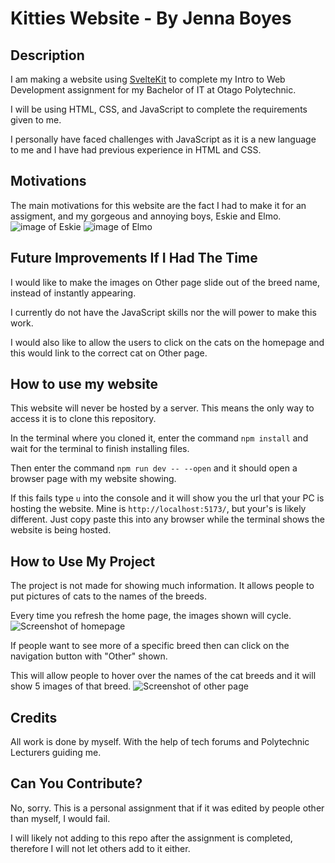 # Kitties Website - By Jenna Boyes
## Description
I am making a website using [SvelteKit](https://kit.svelte.dev/) to complete my Intro to Web Development assignment for my Bachelor of IT at Otago Polytechnic.

I will be using HTML, CSS, and JavaScript to complete the requirements given to me. 

I personally have faced challenges with JavaScript as it is a new language to me and I have had previous experience in HTML and CSS.


## Motivations
The main motivations for this website are the fact I had to make it for an assigment, and my gorgeous and annoying boys, Eskie and Elmo.
![image of Eskie](https://cdn.discordapp.com/attachments/611056044176703489/1172100591854555198/20230109_153105.jpg?ex=655f16bd&is=654ca1bd&hm=4fb27e8d5c6c72ca307c49d42f246878296dbde78bce0bc22dca56b89923aa08&)
![image of Elmo](https://cdn.discordapp.com/attachments/611056044176703489/1172100383229886515/20230124_122106.jpg?ex=655f168b&is=654ca18b&hm=5ed47a8a4173fd85ba09dd5afa96e0fe9897695fd24eeec339ad78eb350b4fa0&)


## Future Improvements If I Had The Time
I would like to make the images on Other page slide out of the breed name, instead of instantly appearing.

I currently do not have the JavaScript skills nor the will power to make this work.

I would also like to allow the users to click on the cats on the homepage and this would link to the correct cat on Other page.


## How to use my website
This website will never be hosted by a server. This means the only way to access it is to clone this repository. 

In the terminal where you cloned it, enter the command `npm install` and wait for the terminal to finish installing files.

Then enter the command `npm run dev -- --open` and it should open a browser page with my website showing.

If this fails type `u` into the console and it will show you the url that your PC is hosting the website. Mine is `http://localhost:5173/`, but your's is likely different. 
Just copy paste this into any browser while the terminal shows the website is being hosted.


## How to Use My Project
The project is not made for showing much information. It allows people to put pictures of cats to the names of the breeds.

Every time you refresh the home page, the images shown will cycle.
![Screenshot of homepage](https://github.com/lolyay270/svelte_2023/assets/127159745/2de7f5a4-0efe-4b71-86ef-dd748c838c5b)

If people want to see more of a specific breed then can click on the navigation button with "Other" shown.

This will allow people to hover over the names of the cat breeds and it will show 5 images of that breed.
![Screenshot of other page](https://github.com/lolyay270/svelte_2023/assets/127159745/5f0fb476-d2f2-4039-948d-a9d984f45db2)


## Credits
All work is done by myself. With the help of tech forums and Polytechnic Lecturers guiding me. 

## Can You Contribute?
No, sorry. This is a personal assignment that if it was edited by people other than myself, I would fail.

I will likely not adding to this repo after the assignment is completed, therefore I will not let others add to it either.

